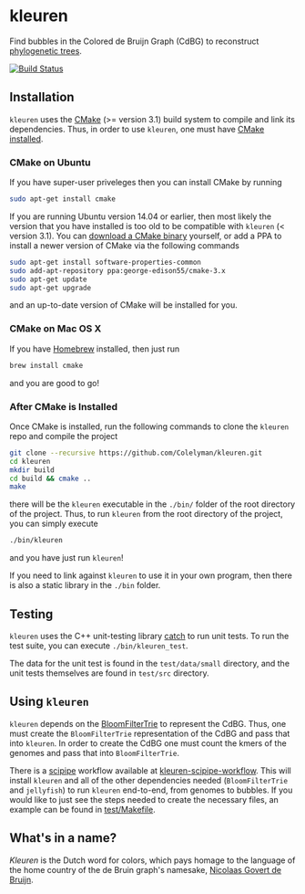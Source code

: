 # kleuren
Find bubbles in the Colored de Bruijn Graph (CdBG) to reconstruct [phylogenetic
trees](https://en.wikipedia.org/wiki/Phylogenetic_tree).

[![Build Status](https://travis-ci.org/Colelyman/kleuren.svg?branch=master)](https://travis-ci.org/Colelyman/kleuren)

## Installation

`kleuren` uses the [CMake](https://cmake.org/) (>= version 3.1) build system to
compile and link its dependencies. Thus, in order to use `kleuren`, one must
have [CMake installed](https://cmake.org/install/).

### CMake on Ubuntu

If you have super-user priveleges then you can install CMake by running
``` sh
sudo apt-get install cmake
```
If you are running Ubuntu version 14.04 or earlier, then most likely the version
that you have installed is too old to be compatible with `kleuren` (< version
3.1). You can [download a CMake binary](https://cmake.org/download/) yourself,
or add a PPA to install a newer version of CMake via the following commands

``` sh
sudo apt-get install software-properties-common
sudo add-apt-repository ppa:george-edison55/cmake-3.x
sudo apt-get update
sudo apt-get upgrade
```
and an up-to-date version of CMake will be installed for you.

### CMake on Mac OS X

If you have [Homebrew](https://brew.sh/) installed, then just run

``` sh
brew install cmake
```
and you are good to go!

### After CMake is Installed

Once CMake is installed, run the following commands to clone the `kleuren` repo
and compile the project
``` sh
git clone --recursive https://github.com/Colelyman/kleuren.git
cd kleuren
mkdir build
cd build && cmake ..
make
```
there will be the `kleuren` executable in the `./bin/` folder of the root
directory of the project. Thus, to run `kleuren` from the root directory of the
project, you can simply execute

``` sh
./bin/kleuren
```
and you have just run `kleuren`! 

If you need to link against `kleuren` to use it in your own program, then there
is also a static library in the `./bin` folder.

## Testing

`kleuren` uses the C++ unit-testing library
[catch](https://github.com/philsquared/Catch) to run unit tests. To run the test
suite, you can execute `./bin/kleuren_test`.

The data for the unit test is found in the `test/data/small` directory, and the
unit tests themselves are found in `test/src` directory.

## Using `kleuren`

`kleuren` depends on the
[BloomFilterTrie](https://github.com/GuilluameHolley/BloomFilterTrie) to represent
the CdBG. Thus, one must create the `BloomFilterTrie` representation of the CdBG
and pass that into `kleuren`. In order to create the CdBG one must count the
kmers of the genomes and pass that into `BloomFilterTrie`. 

There is a [scipipe](https://github.com/scipipe/scipipe) workflow available at
[kleuren-scipipe-workflow](https://github.com/Colelyman/kleuren-scipipe-workflow).
This will install `kleuren` and all of the other dependencies needed
(`BloomFilterTrie` and `jellyfish`) to run `kleuren` end-to-end, from genomes to
bubbles. If you would like to just see the steps needed to create the necessary
files, an example can be found in
[test/Makefile](https://github.com/Colelyman/kleuren/blob/master/test/Makefile).

## What's in a name?

*Kleuren* is the Dutch word for colors, which pays homage to the language of the
home country of the de Bruin graph's namesake, [Nicolaas Govert de
Bruijn](https://en.wikipedia.org/wiki/Nicolaas_Govert_de_Bruijn).
